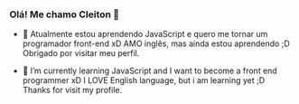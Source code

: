 ### Olá! Me chamo Cleiton 👋

- 🌱 Atualmente estou aprendendo JavaScript e quero me tornar um programador front-end xD 
AMO inglês, mas ainda estou aprendendo ;D 
Obrigado por visitar meu perfil.

- 🌱 I’m currently learning JavaScript and I want to become a front end programmer xD
I LOVE English language, but i am learning yet ;D
Thanks for visit my profile.

